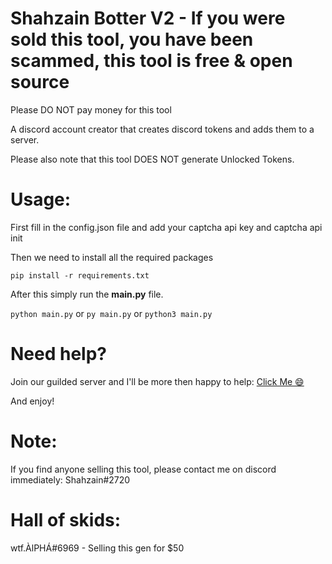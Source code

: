 # Shahzain Botter V2 - If you were sold this tool, you have been scammed, this tool is free & open source

Please DO NOT pay money for this tool

A discord account creator that creates discord tokens and adds them to a server.

Please also note that this tool DOES NOT generate Unlocked Tokens.
# Usage:
First fill in the config.json file and add your captcha api key and captcha api init

Then we need to install all the required packages

`pip install -r requirements.txt`

After this simply run the <strong>main.py</strong> file.

`python main.py` or `py main.py` or `python3 main.py`

# Need help?

Join our guilded server and I'll be more then happy to help:  [Click Me 😄](https://www.guilded.gg/i/2Zv9o7L2)

And enjoy!

# Note:

If you find anyone selling this tool, please contact me on discord immediately: Shahzain#2720
# Hall of skids:

wtf.ÀlPHÁ#6969 - Selling this gen for $50

